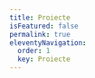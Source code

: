 ```yaml
---
title: Proiecte
isFeatured: false
permalink: true
eleventyNavigation:
  order: 1
  key: Proiecte
---
```

